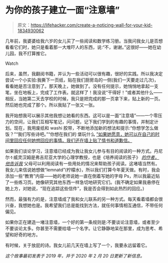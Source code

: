 # 为你的孩子建立一面“注意墙”

> 原文：<https://lifehacker.com/create-a-noticing-wall-for-your-kid-1834930062>

几年前，我婆婆给我六岁的女儿买了一些阅读和数学练习册。当我问我女儿是否想看看它们时，她只是看着那一大堆吓人的东西，说:“不，谢谢。”这很好——她在幼儿园，我不打算推它。

Watch

后来，虽然，我翻阅书籍，并认为一些活动可以很有趣，很好的实践。所以我决定尝试一个小实验:我撕下一页纸，贴在我们厨房岛的一侧(我们一天要走过几次)，看看她是否注意到了。那天晚上，她做到了。没有任何提示，她悄悄地拿起一支笔，坐在地板上，完成了工作表。就这样了！我没说“干得好！”或者其他什么——相反，当她第二天去学校的时候，我只是把完成的那一页拿下来，贴上新的一页。然后她也完成了那个。所以我贴了一张又一张。

我开始想我可以展示其他我想让她看的东西。这可以是一面“注意墙”——一个零压力的空间，让我们互相写笔记，问问题，记下我们学到的有趣的事情，并制定计划。现在，我用废纸和 washi 胶带，不断地添加新的想法和提示:“你想学怎么做饭？”“我们写些诗吧。”“你想在我们的 堡玩什么 [”如果她愿意，她可以在自己的时间里回应任何她想回应的事情。我们还在墙上贴了情书和道歉信。](https://offspring.lifehacker.com/make-a-blanket-fort-using-command-hooks-1834899851)

如果我们谈论学习，注意墙已经成为我让我女儿参与有目的阅读的一种方式。丹尼尔·t·威灵汉姆是弗吉尼亚大学的心理学教授，也是《培养阅读的孩子》 [*的作者，他告诉我*](https://www.amazon.com/Raising-Kids-Who-Read-Teachers/dp/1118769724/ref=asap_bc?asc_campaign=InlineText&asc_refurl=https://lifehacker.com/create-a-noticing-wall-for-your-kid-1834930062&asc_source=&ie=UTF8&tag=kinjalifehackerlink-20) 父母可以利用阅读有一些用处的情况来帮助孩子阅读。这堵墙当然有。我女儿来信说她想做“lemnatd”(柠檬水)，所以我们打算今年夏天做。有时，我会添加一些“教育”内容——她的老师说她一直在倒着写她的字母 Ps，所以我最近贴了一些练习页。她像研究其他东西一样急切地研究它们。(我不确定如果我悬停在她上方，对她说，“现在追踪这些信件”，我是否会得到如此热烈的回应。)

然而，最强有力的是，注意墙成了我和女儿联系的另一种方式。每天看着墙都会很兴奋，我想她也是。我希望我们总是能找到方法，就任何事情相互通信，不带任何偏见。

如果你正在建造一堵注意墙，一个好的第一条规则是:不要谈论注意墙，或者至少不要谈论太多。你甚至不需要给墙一个名字。让它静静地呆在那里，成为思考、希望和好奇的地方。

有时候，关于放屁的诗。我女儿前几天在墙上写了一个，我要永远留着它。

*这个故事最初发表于 2019 年，并于 2020 年 2 月 20 日更新了新信息。*